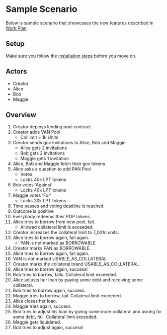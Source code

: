# Sample Scenario
Below is sample scenario that showcases the new features described in [Work Plan](https://github.com/anilhelvaci/dapp-pool-lending-protocol/wiki/Work-Plan-For-Expand-Specification).

## Setup
Make sure you follow the [installation steps](https://github.com/anilhelvaci/dapp-pool-lending-protocol/tree/feature/expanded-demonstrate#setup) before 
you move on.

## Actors
* Creator
* Alice
* Bob
* Maggie

## Overview
1. Creator deploys lending pool contract
2. Creator adds VAN Pool
     * Col limit = 1k Units
3. Creator sends gov invitations to Alice, Bob and Maggie
     * Alice gets 2 invitations
     * Bob gets 2 invitations
     * Maggie gets 1 invitation
4. Alice, Bob and Maggie fetch their gov tokens
5. Alice asks a question to add PAN Pool
     * Votes
     * Locks 40k LPT tokens
6. Bob votes 'Against' 
     * Locks 40k LPT tokens
7. Maggie votes 'For'
     * Locks 20k LPT tokens
8. Time passes and voting deadline is reached
9. Outcome is positive
10. Everybody redeems their POP tokens
11. Alice tries to borrow from new pool, fail.
     * Allowed collateral limit is exceeded.
12. Creator increases the collateral limit to 7_001n units.
13. Alice tries to borrow again, fail again.
     * PAN is not marked as BORROWABLE
14. Creator marks PAN as BORROWABLE.
15. Alice tries to borrow again, fail again.
16. VAN is not marked USABLE_AS_COLLATERAL
17. Creator marks the collateral brand USABLE_AS_COLLATERAL.
18. Alice tries to borrow again, success!
19. Bob tries to borrow, fails. Collateral limit exceeded.
20. Alice adjusts her loan by paying some debt and receiving some collateral.
21. Bob tries to borrow again, success.
22. Maggie tries to borrow, fail. Collateral limit exceeded.
23. Alice closes her loan.
24. Maggie tries again, success.
25. Bob tries to adjust his loan by giving some more collateral and asking for some debt, fail. Collateral limit exceeded.
26. Maggie gets liquidated.
27. Bob tries to adjust again, success!











